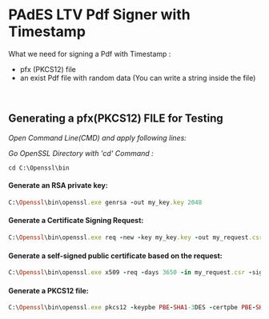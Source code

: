 # PAdES LTV Pdf Signer with Timestamp

What we need for signing a Pdf with Timestamp : 
- pfx (PKCS12) file
- an exist Pdf file with random data (You can write a string inside the file)

<br>

## Generating a pfx(PKCS12) FILE for Testing


*Open Command Line(CMD) and apply following lines:*

*Go OpenSSL Directory with 'cd' Command :*

```console
cd C:\Openssl\bin
```

#### Generate an RSA private key:

```ruby
C:\Openssl\bin\openssl.exe genrsa -out my_key.key 2048
```

#### Generate a Certificate Signing Request:

```ruby
C:\Openssl\bin\openssl.exe req -new -key my_key.key -out my_request.csr
```

#### Generate a self-signed public certificate based on the request:

```ruby
C:\Openssl\bin\openssl.exe x509 -req -days 3650 -in my_request.csr -signkey my_key.key -out my_cert.crt
```

#### Generate a PKCS12 file:

```ruby
C:\Openssl\bin\openssl.exe pkcs12 -keypbe PBE-SHA1-3DES -certpbe PBE-SHA1-3DES -export -in my_cert.crt -inkey my_key.key -out my_pkcs12.pfx -name "my-name"
```

